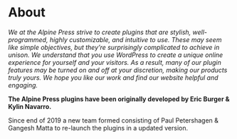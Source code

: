 # About

*We at the Alpine Press strive to create plugins that are stylish, well-programmed, highly customizable, and intuitive to use.  These may seem like  simple objectives, but they’re surprisingly complicated to achieve in unison.  We understand that you use WordPress to create a unique online experience for yourself and your visitors. As a result, many of our plugin features may be turned on and off at your discretion, making our products truly yours.  We hope you like our work and find our website helpful and engaging.*

**The Alpine Press plugins have been originally developed by Eric Burger & Kylin Navarro.**

Since end of 2019 a new team formed consisting of Paul Petershagen & Gangesh Matta to re-launch the plugins in a updated version. 
